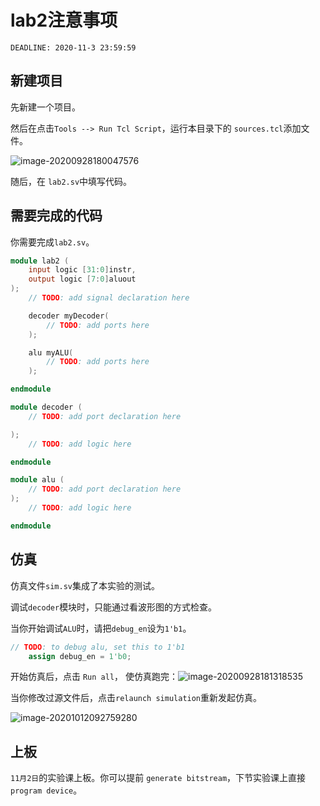 # lab2注意事项

`DEADLINE: 2020-11-3 23:59:59`

## 新建项目

先新建一个项目。

然后在点击`Tools --> Run Tcl Script`，运行本目录下的 `sources.tcl`添加文件。

![image-20200928180047576](C:\Users\JimmyTan\AppData\Roaming\Typora\typora-user-images\image-20200928180047576.png)

随后，在 `lab2.sv`中填写代码。

## 需要完成的代码

你需要完成`lab2.sv`。

```verilog
module lab2 (
    input logic [31:0]instr,
    output logic [7:0]aluout
);
    // TODO: add signal declaration here

    decoder myDecoder(
        // TODO: add ports here
    );

    alu myALU(
        // TODO: add ports here
    );

endmodule

module decoder (
    // TODO: add port declaration here

);
    // TODO: add logic here

endmodule

module alu (
    // TODO: add port declaration here
);
    // TODO: add logic here

endmodule

```



## 仿真

仿真文件`sim.sv`集成了本实验的测试。

调试`decoder`模块时，只能通过看波形图的方式检查。

当你开始调试`ALU`时，请把`debug_en`设为`1'b1`。

```verilog
// TODO: to debug alu, set this to 1'b1
    assign debug_en = 1'b0;
```

开始仿真后，点击 `Run all`， 使仿真跑完：![image-20200928181318535](C:\Users\JimmyTan\AppData\Roaming\Typora\typora-user-images\image-20200928181318535.png)

当你修改过源文件后，点击`relaunch simulation`重新发起仿真。

![image-20201012092759280](C:\Users\JimmyTan\AppData\Roaming\Typora\typora-user-images\image-20201012092759280.png)

## 上板

`11月2日`的实验课上板。你可以提前 `generate bitstream`，下节实验课上直接 `program device`。

